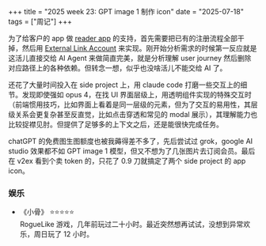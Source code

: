 +++
title = "2025 week 23: GPT image 1 制作 icon"
date = "2025-07-18"
tags = ["周记"]
+++

为了给客户的 app 做 [reader app](https://developer.apple.com/support/reader-apps/) 的支持，首先需要把已有的注册流程全部干掉，然后用 [External Link Account](https://developer.apple.com/documentation/storekit/external-link-account) 来实现。刚开始分析需求的时候第一反应就是这活儿直接交给 AI Agent 来做简直完美，就是分析理解 user journey 然后删除对应路径上的各种依赖。但转念一想，似乎也没啥活儿不能交给 AI 了。

还花了大量时间投入在 side project 上，用 claude code 打磨一些交互上的细节。发现即使强如 opus 4，在找 UI 界面层级上，用透明组件实现的特殊交互时（前端惯用技巧，比如界面上看着是同一层级的元素，但为了交互的易用性，其层级关系会更复杂甚至反直觉，比如点击穿透和常见的 modal 展示），其理解能力也比较捉襟见肘。但提供了足够多的上下文之后，还是能很快完成任务。

chatGPT 的免费图生图额度也被我薅得差不多了，先后尝试过 grok，google AI studio 效果都不如 GPT image 1 模型，但又不想为了几张图片去订阅会员。最后在 v2ex 看到个卖 token 的，只花了 0.9 刀就搞定了两个 side project 的 app icon。

### 娱乐

- 《小骨》 ⭐️⭐️⭐️⭐️⭐️  
  RogueLike 游戏，几年前玩过二十小时。最近突然想再试试，没想到异常欢乐，周日玩了 12 小时。
